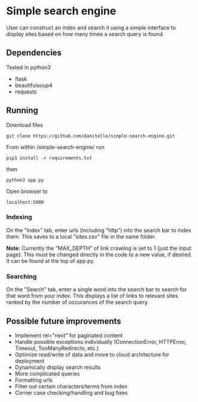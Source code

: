 # Simple search engine

User can construct an index and search it using a simple interface to display sites based on how many times a search query is found.

## Dependencies
Tested in python3
* flask
* beautifulsoup4
* requests

## Running
Download files
```
git clone https://github.com/danitello/simple-search-engine.git
```

From within /simple-search-engine/ run
```
pip3 install -r requirements.txt
```
then
```
python3 app.py
```

Open browser to
```
localhost:5000
```

### Indexing
On the "Index" tab, enter urls (including "http") into the search bar to index them. This saves to a local "sites.csv" file in the same folder.

**Note:** Currently the "MAX_DEPTH" of link crawling is set to 1 (just the input page). This must be changed directly in the code to a new value, if desired. It can be found at the top of app.py.

### Searching
On the "Search" tab, enter a single word into the search bar to search for that word from your index. This displays a list of links to relevant sites ranked by the number of occurances of the search query.

## Possible future improvements
* Implement rel="next" for paginated content
* Handle possible exceptions individually (ConnectionError, HTTPError, Timeout, TooManyRedirects, etc.)
* Optimize read/write of data and move to cloud architecture for deployment
* Dynamically display search results
* More complicated queries
* Formatting urls
* Filter out certain characters/terms from index
* Corner case checking/handling and bug fixes